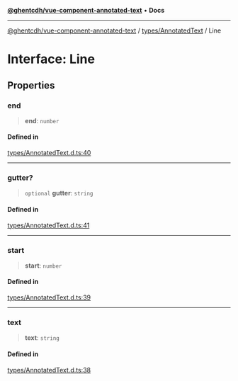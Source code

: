 [**@ghentcdh/vue-component-annotated-text**](../../../README.md) • **Docs**

***

[@ghentcdh/vue-component-annotated-text](../../../modules.md) / [types/AnnotatedText](../README.md) / Line

# Interface: Line

## Properties

### end

> **end**: `number`

#### Defined in

[types/AnnotatedText.d.ts:40](https://github.com/GhentCDH/vue_component_annotated_text/blob/d7f662fc6e4815223b2966a3f98cd4c1fa9a5954/src/types/AnnotatedText.d.ts#L40)

***

### gutter?

> `optional` **gutter**: `string`

#### Defined in

[types/AnnotatedText.d.ts:41](https://github.com/GhentCDH/vue_component_annotated_text/blob/d7f662fc6e4815223b2966a3f98cd4c1fa9a5954/src/types/AnnotatedText.d.ts#L41)

***

### start

> **start**: `number`

#### Defined in

[types/AnnotatedText.d.ts:39](https://github.com/GhentCDH/vue_component_annotated_text/blob/d7f662fc6e4815223b2966a3f98cd4c1fa9a5954/src/types/AnnotatedText.d.ts#L39)

***

### text

> **text**: `string`

#### Defined in

[types/AnnotatedText.d.ts:38](https://github.com/GhentCDH/vue_component_annotated_text/blob/d7f662fc6e4815223b2966a3f98cd4c1fa9a5954/src/types/AnnotatedText.d.ts#L38)
